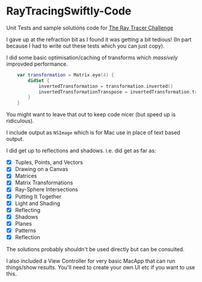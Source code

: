 # RayTracingSwiftly-Code

Unit Tests and sample solutions code for [The Ray Tracer Challenge](https://pragprog.com/book/jbtracer/the-ray-tracer-challenge)

I gave up at the refraction bit as I found it was getting a bit tedious! (In part because I had to write out these tests which you can just copy).

I did some basic optimisation/caching of transforms which *massively* improvded performance.

```swift
    var transformation = Matrix.eye(4) {
        didSet {
            invertedTransformation = transformation.inverted()
            invertedTransformationTranspose = invertedTransformation.transposed()
        }
    }
```

You might want to leave that out to keep code nicer (but speed up is ridiculous).

I include output as `NSImage` which is for Mac use in place of text based output.

I did get up to reflections and shadows. i.e. did get as far as:

- [x] Tuples, Points, and Vectors
- [x] Drawing on a Canvas
- [x] Matrices
- [x] Matrix Transformations
- [x] Ray-Sphere Intersections
- [x] Putting It Together
- [x] Light and Shading
- [x] Reflecting
- [x] Shadows
- [x] Planes
- [x] Patterns
- [x] Reflection

The solutions probably shouldn't be used directly but can be consulted.

I also included a View Controller for very basic MacApp that can run things/show results. You'll need to create your own UI etc if you want to use this.
